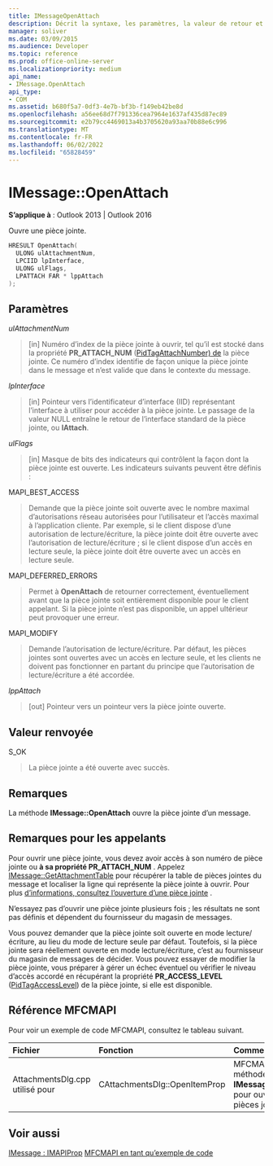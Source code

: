 ```yaml
---
title: IMessageOpenAttach
description: Décrit la syntaxe, les paramètres, la valeur de retour et les remarques pour IMessage OpenAttach, qui ouvre une pièce jointe.
manager: soliver
ms.date: 03/09/2015
ms.audience: Developer
ms.topic: reference
ms.prod: office-online-server
ms.localizationpriority: medium
api_name:
- IMessage.OpenAttach
api_type:
- COM
ms.assetid: b680f5a7-0df3-4e7b-bf3b-f149eb42be8d
ms.openlocfilehash: a56ee68d7f791336cea7964e1637af435d87ec89
ms.sourcegitcommit: e2b79cc4469013a4b3705620a93aa70b88e6c996
ms.translationtype: MT
ms.contentlocale: fr-FR
ms.lasthandoff: 06/02/2022
ms.locfileid: "65828459"
---
```

# <a name="imessageopenattach"></a>IMessage::OpenAttach

**S’applique à** : Outlook 2013 | Outlook 2016
 
Ouvre une pièce jointe.
 
```cpp
HRESULT OpenAttach(
  ULONG ulAttachmentNum,
  LPCIID lpInterface,
  ULONG ulFlags,
  LPATTACH FAR * lppAttach
);
```

## <a name="parameters"></a>Paramètres

 _ulAttachmentNum_
 
> [in] Numéro d’index de la pièce jointe à ouvrir, tel qu’il est stocké dans la propriété **PR_ATTACH_NUM** ([PidTagAttachNumber) de](pidtagattachnumber-canonical-property.md) la pièce jointe. Ce numéro d’index identifie de façon unique la pièce jointe dans le message et n’est valide que dans le contexte du message.

 _lpInterface_
 
> [in] Pointeur vers l’identificateur d’interface (IID) représentant l’interface à utiliser pour accéder à la pièce jointe. Le passage de la valeur NULL entraîne le retour de l’interface standard de la pièce jointe, ou **IAttach**.

 _ulFlags_
 
> [in] Masque de bits des indicateurs qui contrôlent la façon dont la pièce jointe est ouverte. Les indicateurs suivants peuvent être définis :

MAPI_BEST_ACCESS
 
> Demande que la pièce jointe soit ouverte avec le nombre maximal d’autorisations réseau autorisées pour l’utilisateur et l’accès maximal à l’application cliente. Par exemple, si le client dispose d’une autorisation de lecture/écriture, la pièce jointe doit être ouverte avec l’autorisation de lecture/écriture ; si le client dispose d’un accès en lecture seule, la pièce jointe doit être ouverte avec un accès en lecture seule.

MAPI_DEFERRED_ERRORS
 
> Permet à **OpenAttach** de retourner correctement, éventuellement avant que la pièce jointe soit entièrement disponible pour le client appelant. Si la pièce jointe n’est pas disponible, un appel ultérieur peut provoquer une erreur.

MAPI_MODIFY
 
> Demande l’autorisation de lecture/écriture. Par défaut, les pièces jointes sont ouvertes avec un accès en lecture seule, et les clients ne doivent pas fonctionner en partant du principe que l’autorisation de lecture/écriture a été accordée.

 _lppAttach_
  
> [out] Pointeur vers un pointeur vers la pièce jointe ouverte.

## <a name="return-value"></a>Valeur renvoyée

S_OK
  
> La pièce jointe a été ouverte avec succès.

## <a name="remarks"></a>Remarques

La méthode **IMessage::OpenAttach** ouvre la pièce jointe d’un message.
  
## <a name="notes-to-callers"></a>Remarques pour les appelants

Pour ouvrir une pièce jointe, vous devez avoir accès à son numéro de pièce jointe ou **à sa propriété PR_ATTACH_NUM** . Appelez [IMessage::GetAttachmentTable](imessage-getattachmenttable.md) pour récupérer la table de pièces jointes du message et localiser la ligne qui représente la pièce jointe à ouvrir. Pour plus [d’informations, consultez l’ouverture d’une pièce jointe](opening-an-attachment.md) .
  
N’essayez pas d’ouvrir une pièce jointe plusieurs fois ; les résultats ne sont pas définis et dépendent du fournisseur du magasin de messages.
  
Vous pouvez demander que la pièce jointe soit ouverte en mode lecture/écriture, au lieu du mode de lecture seule par défaut. Toutefois, si la pièce jointe sera réellement ouverte en mode lecture/écriture, c’est au fournisseur du magasin de messages de décider. Vous pouvez essayer de modifier la pièce jointe, vous préparer à gérer un échec éventuel ou vérifier le niveau d’accès accordé en récupérant la propriété **PR_ACCESS_LEVEL** ([PidTagAccessLevel](pidtagaccesslevel-canonical-property.md)) de la pièce jointe, si elle est disponible.
  
## <a name="mfcmapi-reference"></a>Référence MFCMAPI

Pour voir un exemple de code MFCMAPI, consultez le tableau suivant.
  
|**Fichier**|**Fonction**|**Commentaire**|
|:-----|:-----|:-----|
|AttachmentsDlg.cpp utilisé pour  <br/> |CAttachmentsDlg::OpenItemProp  <br/> |MFCMAPI utilise la méthode **IMessage::OpenAttach** pour ouvrir des objets pièces jointes,  <br/> |

## <a name="see-also"></a>Voir aussi

[IMessage : IMAPIProp](imessageimapiprop.md)
 [MFCMAPI en tant qu’exemple de code](mfcmapi-as-a-code-sample.md)
